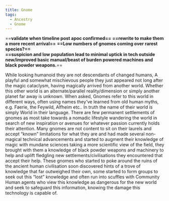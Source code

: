 ```yaml
---
title: Gnome
tags:
  - Ancestry
  - Gnome
---
```

==**validate when timeline post apoc confirmed==**
**==rewrite to make them a more recent arrival==**
**==Low numbers of gnomes coming over rarest species?==**  
**==suspicion and low population lead to minimal uptick in tech outside new/improved basic manual/beast of burden powered machines and black powder weapons.**==

While looking humanoid they are not descendants of changed humans, A playful and somewhat mischievous people they just appeared not long after the magic cataclysm, having magically arrived from another world. Whether this other world is an alternate/parallel reality/dimension or simply another planet far away is unknown. When asked, Gnomes refer to this world in different ways, often using names they’ve learned from old human myths, e.g. Faerie, the Feywild, Alfheim etc.. In truth the name of their world is simply World in their language. There are few permanent settlements of gnomes as most take towards a nomadic lifestyle wandering the world in search of new inspiration or avenues for whatever passion currently holds their attention. Many gnomes are not content to sit on their laurels and accept “known” limitations for what they are and had made several non-magical technical advancements and started to augment their knowledge of magic with mundane sciences taking a more scientific view of the field, they brought with them a knowledge of black powder weapons and machinery to help and uplift fledgling new settlements/civilisations they encountered that accept their help. These gnomes who started to poke around the ruins of the ancient human civilisation soon discovered hints of a trove of knowledge that far outweighed their own, some started to form groups to seek out this “lost” knowledge and often run into scuffles with Community Human agents who view this knowledge as dangerous for the new world and seek to safeguard this information, knowing the damage this technology is capable of.